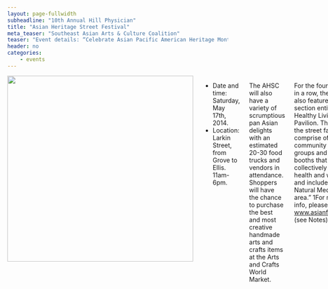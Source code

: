 ```yaml
---
layout: page-fullwidth
subheadline: "10th Annual Hill Physician"
title: "Asian Heritage Street Festival"
meta_teaser: "Southeast Asian Arts & Culture Coalition"
teaser: "Event details: “Celebrate Asian Pacific American Heritage Month at the10th Annual Asian Heritage Street Celebration on Saturday, May 17, 2014 from 11 a.m. to 6 p.m. in front of the Asian Art Museum, leading up to the Little Saigon District in San Francisco. Street fair goers will have the chance to learn how to cook delicious pan Asian dishes at the AHSC cooking demonstration stage located at Ellis and Larkin Streets, by celebrity chefs including Martin Yan."
header: no
categories:
    - events
---
```

<!--more-->
<div class="small-12 columns" style="padding: 0px; border-bottom: none;" markdown="1">

<img width="424" src="{{ site.urlimg }}/auco-logo.png">

- Date and time: Saturday, May 17th, 2014.
- Location: Larkin Street, from Grove to Ellis. 11am-6pm.

The AHSC will also have a variety of scrumptious pan Asian delights with an estimated 20-30 food trucks and vendors in attendance. Shoppers will have the chance to purchase the best and most creative handmade arts and crafts items at the Arts and Crafts World Market.

For the fourth year in a row, the fair will also feature a health section entitled Healthy Living Pavilion. This area of the street fair will comprise of many community health groups and sponsor booths that will collectively promote health and wellness and include a Natural Medicine area.” 1For more info, please visit: www.asianfairsf.com (see Notes)

SEAACC is proud to host two major events at the festival:

### Faces of Asia Cultural Procession

The Faces of Asia Cultural Procession is a grand element of the street celebration comprising of more than 20 bay area organizations parading through the festival dressed in cultural attire. The purpose of the procession is to expose the raw beauty and traditional significance of the Asian identities that represent the people of the SF Bay Area. Because the procession was so successful previous years, participants will be able to win cash prizes and trophies again this year in the four categories:

- Largest Contingent (based purely upon number of participants)
- Most Colorful Contingent
- Most Spirited Contingent
- Best Musical Contingent

For more information on the Faces of Asia Cultural Procession and how to participate, please visit: http://asianfairsf.com/activities/faces-of-asia/

### SEAACC Cultural Showcase

Located inside the eminent Asian Art Museum, SEAACC hosts a cultural performance that showcase the traditional arts and culture of various Southeast Asian ethnicities through music, song, and dance. Different organizations from all over the SF Bay Area come together to share their cultural story with the goal of preserving and promoting their traditional heritage. Participating community organizations include:

- Au Co Vietnamese Cultural Center
- Angkor Dance Troup
- Burmese Youth Association
- International Lao New Year Festival (ILNYF)
- Khmer Angkor Dance Troupe
- Lao Seri Association
- Laotian American National Alliance (LANA)
- Samaki Project
- Thai Cultural Center at Berkeley Thai Temple
- Wat Lao Rattanaram

For more information on the Cultural Showcase inside the Asian Art Museum, please contact Hang Le To at hangleto999@gmail.com

<span style="font-style: italic; color: #888888;"><sup>1</sup>Notes: Social media kit, Asian Heritage Street Celebration website – http://asianfairsf.com/media/ahsc-social-media-kit/</span>


{% include next-previous-post-in-category %}

</div>
